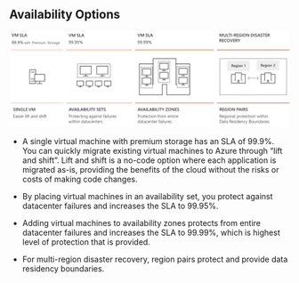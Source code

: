 ## Availability Options

![Diagram showing SLA increasing from single, to availability set, to availability zone.](../media/availoptions.png)

+ A single virtual machine with premium storage has an SLA of 99.9%. You can quickly migrate existing virtual machines to Azure through “lift and shift”. Lift and shift is a no-code option where each application is migrated as-is, providing the benefits of the cloud without the risks or costs of making code changes.

+ By placing virtual machines in an availability set, you protect against datacenter failures and increases the SLA to 99.95%.

+ Adding virtual machines to availability zones protects from entire datacenter failures and increases the SLA to 99.99%, which is highest level of protection that is provided. 

+ For multi-region disaster recovery, region pairs protect and provide data residency boundaries. 

